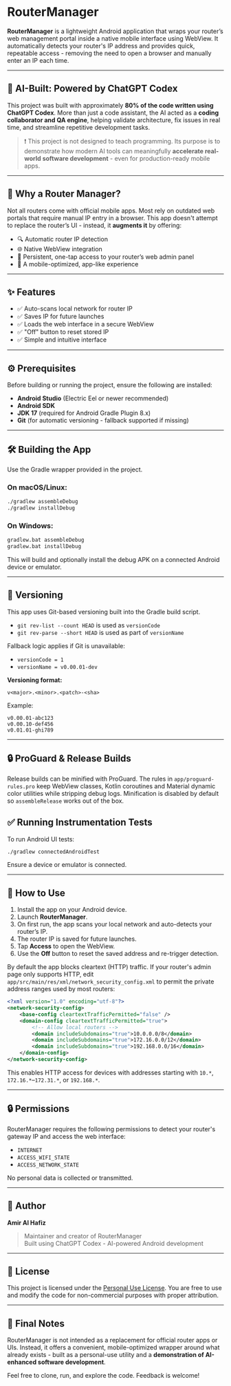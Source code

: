 # RouterManager

**RouterManager** is a lightweight Android application that wraps your router’s web management portal inside a native mobile interface using WebView. It automatically detects your router's IP address and provides quick, repeatable access - removing the need to open a browser and manually enter an IP each time.

---

## 🧠 AI-Built: Powered by ChatGPT Codex

This project was built with approximately **80% of the code written using ChatGPT Codex**. More than just a code assistant, the AI acted as a **coding collaborator and QA engine**, helping validate architecture, fix issues in real time, and streamline repetitive development tasks.

> ❗ This project is not designed to teach programming. Its purpose is to demonstrate how modern AI tools can meaningfully **accelerate real-world software development** - even for production-ready mobile apps.

---

## 🔧 Why a Router Manager?

Not all routers come with official mobile apps. Most rely on outdated web portals that require manual IP entry in a browser. This app doesn't attempt to replace the router’s UI - instead, it **augments it** by offering:

- 🔍 Automatic router IP detection
- 🌐 Native WebView integration
- 🔁 Persistent, one-tap access to your router’s web admin panel
- 📱 A mobile-optimized, app-like experience

---

## ✨ Features

- ✅ Auto-scans local network for router IP
- ✅ Saves IP for future launches
- ✅ Loads the web interface in a secure WebView
- ✅ "Off" button to reset stored IP
- ✅ Simple and intuitive interface

---

## ⚙️ Prerequisites

Before building or running the project, ensure the following are installed:

- **Android Studio** (Electric Eel or newer recommended)
- **Android SDK**
- **JDK 17** (required for Android Gradle Plugin 8.x)
- **Git** (for automatic versioning - fallback supported if missing)

---

## 🛠️ Building the App

Use the Gradle wrapper provided in the project.

### On macOS/Linux:

```bash
./gradlew assembleDebug
./gradlew installDebug
```

### On Windows:

```cmd
gradlew.bat assembleDebug
gradlew.bat installDebug
```

This will build and optionally install the debug APK on a connected Android device or emulator.

---

## 🚦 Versioning

This app uses Git-based versioning built into the Gradle build script.

- `git rev-list --count HEAD` is used as `versionCode`
- `git rev-parse --short HEAD` is used as part of `versionName`

Fallback logic applies if Git is unavailable:

- `versionCode = 1`
- `versionName = v0.00.01-dev`

**Versioning format:**

```
v<major>.<minor>.<patch>-<sha>
```

Example:

```
v0.00.01-abc123
v0.00.10-def456
v0.01.01-ghi789
```

---
## 🔒 ProGuard & Release Builds

Release builds can be minified with ProGuard. The rules in `app/proguard-rules.pro` keep WebView classes, Kotlin coroutines and Material dynamic color utilities while stripping debug logs.
Minification is disabled by default so `assembleRelease` works out of the box.


## ✅ Running Instrumentation Tests

To run Android UI tests:

```bash
./gradlew connectedAndroidTest
```

Ensure a device or emulator is connected.

---

## 📱 How to Use

1. Install the app on your Android device.
2. Launch **RouterManager**.
3. On first run, the app scans your local network and auto-detects your router’s IP.
4. The router IP is saved for future launches.
5. Tap **Access** to open the WebView.
6. Use the **Off** button to reset the saved address and re-trigger detection.

By default the app blocks cleartext (HTTP) traffic. If your router's admin page only supports HTTP, edit `app/src/main/res/xml/network_security_config.xml` to permit the private address ranges used by most routers:

```xml
<?xml version="1.0" encoding="utf-8"?>
<network-security-config>
    <base-config cleartextTrafficPermitted="false" />
    <domain-config cleartextTrafficPermitted="true">
        <!-- Allow local routers -->
        <domain includeSubdomains="true">10.0.0.0/8</domain>
        <domain includeSubdomains="true">172.16.0.0/12</domain>
        <domain includeSubdomains="true">192.168.0.0/16</domain>
    </domain-config>
</network-security-config>
```

This enables HTTP access for devices with addresses starting with `10.*`,
`172.16.*`–`172.31.*`, or `192.168.*`.

---

## 🔒 Permissions

RouterManager requires the following permissions to detect your router's gateway IP and access the web interface:

- `INTERNET`
- `ACCESS_WIFI_STATE`
- `ACCESS_NETWORK_STATE`

No personal data is collected or transmitted.

---

## 👤 Author

**Amir Al Hafiz**

> Maintainer and creator of RouterManager  
> Built using ChatGPT Codex - AI-powered Android development

---

## 📄 License

This project is licensed under the [Personal Use License](LICENSE).
You are free to use and modify the code for non-commercial purposes with proper attribution.

---

## 📢 Final Notes

RouterManager is not intended as a replacement for official router apps or UIs. Instead, it offers a convenient, mobile-optimized wrapper around what already exists - built as a personal-use utility and a **demonstration of AI-enhanced software development**.

Feel free to clone, run, and explore the code. Feedback is welcome!
